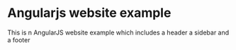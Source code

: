 # Angularjs website example

This is n AngularJS website example which includes a header a sidebar and a footer
